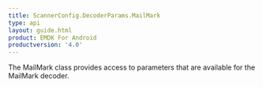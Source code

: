 ```yaml
---
title: ScannerConfig.DecoderParams.MailMark
type: api
layout: guide.html
product: EMDK For Android
productversion: '4.0'
---
```



The MailMark class provides access to parameters that are available for
 the MailMark decoder.












